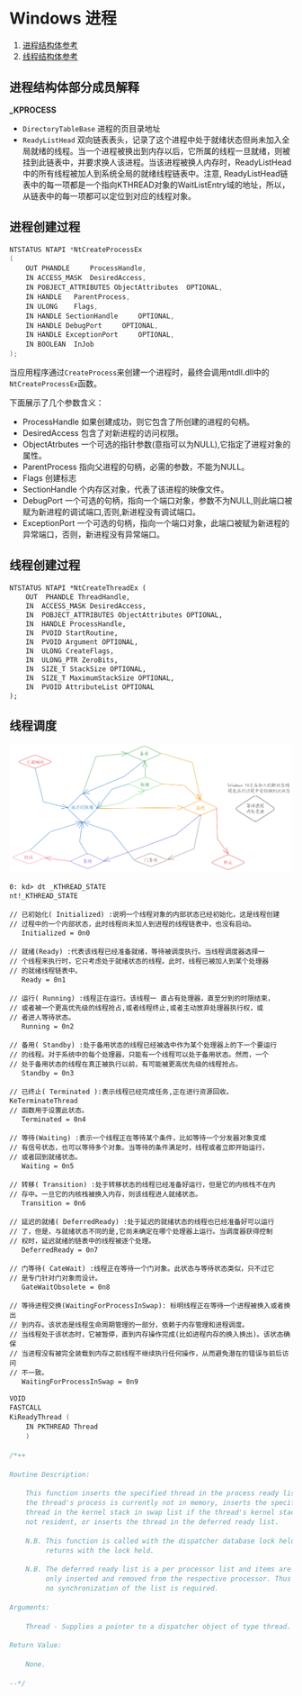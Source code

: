 # Windows 进程

1. [进程结构体参考](./_PROCESS.md)
2. [线程结构体参考](./_THREAD.md)
## 进程结构体部分成员解释

**_KPROCESS**
- `DirectoryTableBase`  进程的页目录地址
- `ReadyListHead` 双向链表表头，记录了这个进程中处于就绪状态但尚未加入全局就绪的线程。当一个进程被换出到内存以后，它所属的线程一旦就绪，则被挂到此链表中，并要求换人该进程。当该进程被换人内存时，ReadyListHead中的所有线程被加人到系统全局的就绪线程链表中。注意, ReadyListHead链表中的每一项都是一个指向KTHREAD对象的WaitListEntry域的地址，所以，从链表中的每一项都可以定位到对应的线程对象。


## 进程创建过程

```c
NTSTATUS NTAPI *NtCreateProcessEx
(
    OUT PHANDLE     ProcessHandle,
    IN ACCESS_MASK  DesiredAccess,
    IN POBJECT_ATTRIBUTES ObjectAttributes  OPTIONAL,
    IN HANDLE   ParentProcess,
    IN ULONG    Flags,
    IN HANDLE SectionHandle     OPTIONAL,
    IN HANDLE DebugPort     OPTIONAL,
    IN HANDLE ExceptionPort     OPTIONAL,
    IN BOOLEAN  InJob
);
```
当应用程序通过`CreateProcess`来创建一个进程时，最终会调用ntdll.dll中的`NtCreateProcessEx`函数。

下面展示了几个参数含义：
- ProcessHandle  如果创建成功，则它包含了所创建的进程的句柄。
- DesiredAccess  包含了对新进程的访问权限。
- ObjectAtrbutes   一个可选的指针参数(意指可以为NULL),它指定了进程对象的属性。
- ParentProcess  指向父进程的句柄，必需的参数，不能为NULL。
- Flags  创建标志
- SectionHandle  个内存区对象，代表了该进程的映像文件。
- DebugPort   一个可选的句柄，指向一个端口对象，参数不为NULL,则此端口被赋为新进程的调试端口,否则,新进程没有调试端口。
- ExceptionPort  一个可选的句柄，指向一个端口对象，此端口被赋为新进程的异常端口，否则，新进程没有异常端口。

## 线程创建过程

```
NTSTATUS NTAPI *NtCreateThreadEx (
    OUT  PHANDLE ThreadHandle, 
    IN  ACCESS_MASK DesiredAccess, 
    IN  POBJECT_ATTRIBUTES ObjectAttributes OPTIONAL, 
    IN  HANDLE ProcessHandle,
    IN  PVOID StartRoutine,
    IN  PVOID Argument OPTIONAL,
    IN  ULONG CreateFlags,
    IN  ULONG_PTR ZeroBits, 
    IN  SIZE_T StackSize OPTIONAL,
    IN  SIZE_T MaximumStackSize OPTIONAL, 
    IN  PVOID AttributeList OPTIONAL
);
```

## 线程调度

![KTHREAD_STATE](./img/kthread_state.png)

```
0: kd> dt _KTHREAD_STATE
nt!_KTHREAD_STATE

// 已初始化( Initialized) :说明一个线程对象的内部状态已经初始化，这是线程创建
// 过程中的一个内部状态，此时线程尚未加人到进程的线程链表中，也没有启动。
   Initialized = 0n0

// 就绪(Ready) :代表该线程已经准备就绪，等待被调度执行。当线程调度器选择一
// 个线程来执行时，它只考虑处于就绪状态的线程。此时，线程已被加人到某个处理器
// 的就绪线程链表中。
   Ready = 0n1

// 运行( Running) :线程正在运行。该线程一 直占有处理器，直至分到的时限结束，
// 或者被一个更高优先级的线程抢占,或者线程终止,或者主动放弃处理器执行权，或
// 者进人等待状态。
   Running = 0n2

// 备用( Standby) :处于备用状态的线程已经被选中作为某个处理器上的下一个要运行
// 的线程。对于系统中的每个处理器，只能有一个线程可以处于备用状态。然而，一个
// 处于备用状态的线程在真正被执行以前，有可能被更高优先级的线程抢占。
   Standby = 0n3

// 已终止( Terminated ):表示线程已经完成任务,正在进行资源回收。KeTerminateThread
// 函数用于设置此状态。
   Terminated = 0n4

// 等待(Waiting) :表示一个线程正在等待某个条件，比如等待一个分发器对象变成
// 有信号状态，也可以等待多个对象。当等待的条件满足时，线程或者立即开始运行，
// 或者回到就绪状态。
   Waiting = 0n5

// 转移( Transition) :处于转移状态的线程已经准备好运行，但是它的内核栈不在内
// 存中。一旦它的内核栈被换入内存，则该线程进人就绪状态。
   Transition = 0n6

// 延迟的就绪( DeferredReady) :处于延迟的就绪状态的线程也已经准备好可以运行
// 了，但是，与就绪状态不同的是,它尚未确定在哪个处理器上运行。当调度器获得控制
// 权时，延迟就绪的链表中的线程被逐个处理。
   DeferredReady = 0n7

// 门等待( CateWait) :线程正在等待一个门对象。此状态与等待状态类似，只不过它
// 是专门针对门对象而设计。
   GateWaitObsolete = 0n8

// 等待进程交换(WaitingForProcessInSwap): 标明线程正在等待一个进程被换入或者换出
// 到内存。该状态是线程生命周期管理的一部分，依赖于内存管理和进程调度。
// 当线程处于该状态时，它被暂停，直到内存操作完成(比如进程内存的换入换出)。该状态确保
// 当进程没有被完全装载到内存之前线程不继续执行任何操作，从而避免潜在的错误与前后访问
// 不一致。
   WaitingForProcessInSwap = 0n9
```


```c
VOID
FASTCALL
KiReadyThread (
    IN PKTHREAD Thread
    )

/*++

Routine Description:

    This function inserts the specified thread in the process ready list if
    the thread's process is currently not in memory, inserts the specified
    thread in the kernel stack in swap list if the thread's kernel stack is
    not resident, or inserts the thread in the deferred ready list.

    N.B. This function is called with the dispatcher database lock held and
         returns with the lock held.

    N.B. The deferred ready list is a per processor list and items are
         only inserted and removed from the respective processor. Thus
         no synchronization of the list is required.

Arguments:

    Thread - Supplies a pointer to a dispatcher object of type thread.

Return Value:

    None.

--*/
```